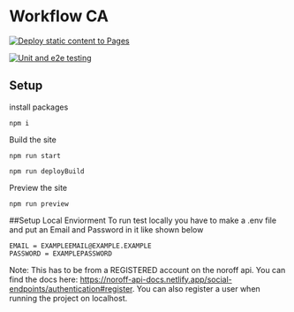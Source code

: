 # Workflow CA

[![Deploy static content to Pages](https://github.com/Thundeee/social-media-client/actions/workflows/pages.yml/badge.svg)](https://github.com/Thundeee/social-media-client/actions/workflows/pages.yml)

[![Unit and e2e testing](https://github.com/Thundeee/social-media-client/actions/workflows/tests.yml/badge.svg)](https://github.com/Thundeee/social-media-client/actions/workflows/tests.yml)

## Setup

install packages

```
npm i
```

Build the site

```
npm run start
```

```
npm run deployBuild
```

Preview the site

```
npm run preview
```

##Setup Local Enviorment
To run test locally you have to make a .env file and put an Email and Password in it like shown below

```
EMAIL = EXAMPLEEMAIL@EXAMPLE.EXAMPLE
PASSWORD = EXAMPLEPASSWORD
```

Note: This has to be from a REGISTERED account on the noroff api. You can find the docs here: https://noroff-api-docs.netlify.app/social-endpoints/authentication#register.
You can also register a user when running the project on localhost.
